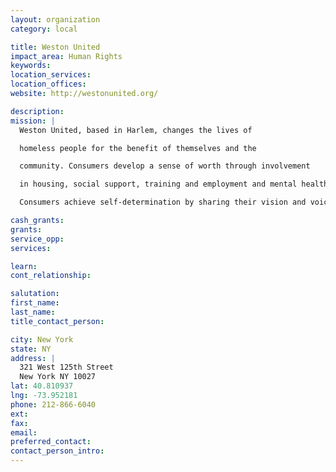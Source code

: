 ```yaml
---
layout: organization
category: local

title: Weston United
impact_area: Human Rights
keywords: 
location_services: 
location_offices: 
website: http://westonunited.org/

description: 
mission: |
  Weston United, based in Harlem, changes the lives of

  homeless people for the benefit of themselves and the

  community. Consumers develop a sense of worth through involvement

  in housing, social support, training and employment and mental health services.

  Consumers achieve self-determination by sharing their vision and voice in the rehabilitation process.

cash_grants: 
grants: 
service_opp: 
services: 

learn: 
cont_relationship: 

salutation: 
first_name: 
last_name: 
title_contact_person: 

city: New York
state: NY
address: |
  321 West 125th Street  
  New York NY 10027
lat: 40.810937
lng: -73.952181
phone: 212-866-6040
ext: 
fax: 
email: 
preferred_contact: 
contact_person_intro: 
---
```

